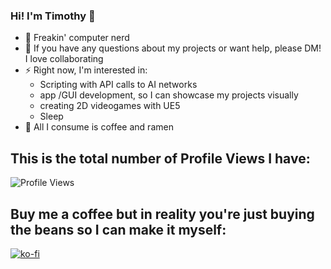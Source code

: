 ### Hi! I'm Timothy 👋

- 🔭 Freakin' computer nerd
- 🤔 If you have any questions about my projects or want help, please DM! I love collaborating
- ⚡ Right now, I'm interested in:
  - Scripting with API calls to AI networks
  - app /GUI development, so I can showcase my projects visually
  - creating 2D videogames with UE5 
  - Sleep
- 🍜 All I consume is coffee and ramen

<!--
- 🔭 I’m currently working on ...
- 🌱 I’m currently learning ...
- 👯 I’m looking to collaborate on ...
- 🤔 I’m looking for help with ...
- 💬 Ask me about ...
- 📫 How to reach me: ...
- 😄 Pronouns: ...
- ⚡ Fun fact: ...
-->
## This is the total number of Profile Views I have: 
![Profile Views](https://komarev.com/ghpvc/?username=timothyportnoff)

## Buy me a coffee but in reality you're just buying the beans so I can make it myself:
[![ko-fi](https://ko-fi.com/img/githubbutton_sm.svg)](https://ko-fi.com/M4M516AAWZ)
